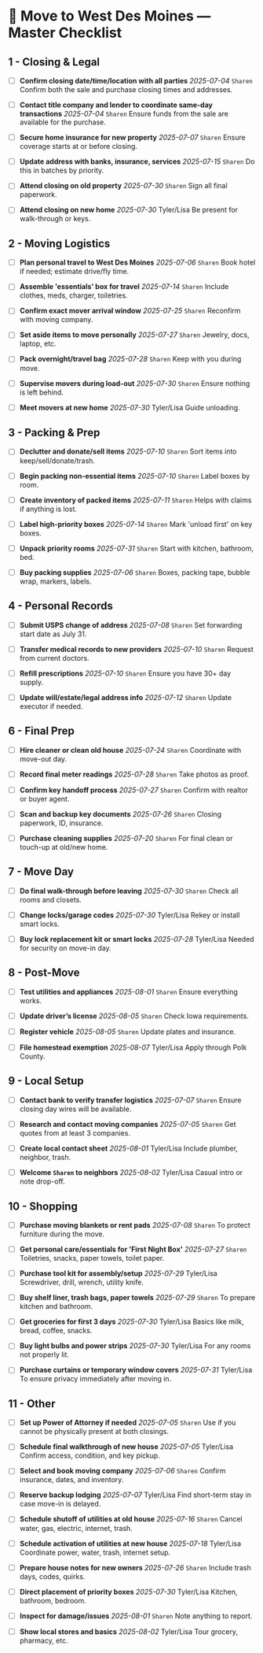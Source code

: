 # 🏡 Move to West Des Moines — Master Checklist

## 1 - Closing & Legal

- [ ] **Confirm closing date/time/location with all parties**
      _2025-07-04_ `Sharen`
      Confirm both the sale and purchase closing times and addresses.

- [ ] **Contact title company and lender to coordinate same-day transactions**
      _2025-07-04_ `Sharen`
      Ensure funds from the sale are available for the purchase.

- [ ] **Secure home insurance for new property**
      _2025-07-07_ `Sharen`
      Ensure coverage starts at or before closing.

- [ ] **Update address with banks, insurance, services**
      _2025-07-15_ `Sharen`
      Do this in batches by priority.

- [ ] **Attend closing on old property**
      _2025-07-30_ `Sharen`
      Sign all final paperwork.

- [ ] **Attend closing on new home**
      _2025-07-30_ Tyler/Lisa
      Be present for walk-through or keys.

## 2 - Moving Logistics

- [ ] **Plan personal travel to West Des Moines**
      _2025-07-06_ `Sharen`
      Book hotel if needed; estimate drive/fly time.

- [ ] **Assemble 'essentials' box for travel**
      _2025-07-14_ `Sharen`
      Include clothes, meds, charger, toiletries.

- [ ] **Confirm exact mover arrival window**
      _2025-07-25_ `Sharen`
      Reconfirm with moving company.

- [ ] **Set aside items to move personally**
      _2025-07-27_ `Sharen`
      Jewelry, docs, laptop, etc.

- [ ] **Pack overnight/travel bag**
      _2025-07-28_ `Sharen`
      Keep with you during move.

- [ ] **Supervise movers during load-out**
      _2025-07-30_ `Sharen`
      Ensure nothing is left behind.

- [ ] **Meet movers at new home**
      _2025-07-30_ Tyler/Lisa
      Guide unloading.

## 3 - Packing & Prep

- [ ] **Declutter and donate/sell items**
      _2025-07-10_ `Sharen`
      Sort items into keep/sell/donate/trash.

- [ ] **Begin packing non-essential items**
      _2025-07-10_ `Sharen`
      Label boxes by room.

- [ ] **Create inventory of packed items**
      _2025-07-11_ `Sharen`
      Helps with claims if anything is lost.

- [ ] **Label high-priority boxes**
      _2025-07-14_ `Sharen`
      Mark 'unload first' on key boxes.

- [ ] **Unpack priority rooms**
      _2025-07-31_ `Sharen`
      Start with kitchen, bathroom, bed.

- [ ] **Buy packing supplies**
      _2025-07-06_ `Sharen`
      Boxes, packing tape, bubble wrap, markers, labels.

## 4 - Personal Records

- [ ] **Submit USPS change of address**
      _2025-07-08_ `Sharen`
      Set forwarding start date as July 31.

- [ ] **Transfer medical records to new providers**
      _2025-07-10_ `Sharen`
      Request from current doctors.

- [ ] **Refill prescriptions**
      _2025-07-10_ `Sharen`
      Ensure you have 30+ day supply.

- [ ] **Update will/estate/legal address info**
      _2025-07-12_ `Sharen`
      Update executor if needed.

## 6 - Final Prep

- [ ] **Hire cleaner or clean old house**
      _2025-07-24_ `Sharen`
      Coordinate with move-out day.

- [ ] **Record final meter readings**
      _2025-07-28_ `Sharen`
      Take photos as proof.

- [ ] **Confirm key handoff process**
      _2025-07-27_ `Sharen`
      Confirm with realtor or buyer agent.

- [ ] **Scan and backup key documents**
      _2025-07-26_ `Sharen`
      Closing paperwork, ID, insurance.

- [ ] **Purchase cleaning supplies**
      _2025-07-20_ `Sharen`
      For final clean or touch-up at old/new home.

## 7 - Move Day

- [ ] **Do final walk-through before leaving**
      _2025-07-30_ `Sharen`
      Check all rooms and closets.

- [ ] **Change locks/garage codes**
      _2025-07-30_ Tyler/Lisa
      Rekey or install smart locks.

- [ ] **Buy lock replacement kit or smart locks**
      _2025-07-28_ Tyler/Lisa
      Needed for security on move-in day.

## 8 - Post-Move

- [ ] **Test utilities and appliances**
      _2025-08-01_ `Sharen`
      Ensure everything works.

- [ ] **Update driver’s license**
      _2025-08-05_ `Sharen`
      Check Iowa requirements.

- [ ] **Register vehicle**
      _2025-08-05_ `Sharen`
      Update plates and insurance.

- [ ] **File homestead exemption**
      _2025-08-07_ Tyler/Lisa
      Apply through Polk County.

## 9 - Local Setup

- [ ] **Contact bank to verify transfer logistics**
      _2025-07-07_ `Sharen`
      Ensure closing day wires will be available.

- [ ] **Research and contact moving companies**
      _2025-07-05_ `Sharen`
      Get quotes from at least 3 companies.

- [ ] **Create local contact sheet**
      _2025-08-01_ Tyler/Lisa
      Include plumber, neighbor, trash.

- [ ] **Welcome `Sharen` to neighbors**
      _2025-08-02_ Tyler/Lisa
      Casual intro or note drop-off.

## 10 - Shopping

- [ ] **Purchase moving blankets or rent pads**
      _2025-07-08_ `Sharen`
      To protect furniture during the move.

- [ ] **Get personal care/essentials for 'First Night Box'**
      _2025-07-27_ `Sharen`
      Toiletries, snacks, paper towels, toilet paper.

- [ ] **Purchase tool kit for assembly/setup**
      _2025-07-29_ Tyler/Lisa
      Screwdriver, drill, wrench, utility knife.

- [ ] **Buy shelf liner, trash bags, paper towels**
      _2025-07-29_ `Sharen`
      To prepare kitchen and bathroom.

- [ ] **Get groceries for first 3 days**
      _2025-07-30_ Tyler/Lisa
      Basics like milk, bread, coffee, snacks.

- [ ] **Buy light bulbs and power strips**
      _2025-07-30_ Tyler/Lisa
      For any rooms not properly lit.

- [ ] **Purchase curtains or temporary window covers**
      _2025-07-31_ Tyler/Lisa
      To ensure privacy immediately after moving in.

## 11 - Other

- [ ] **Set up Power of Attorney if needed**
      _2025-07-05_ `Sharen`
      Use if you cannot be physically present at both closings.

- [ ] **Schedule final walkthrough of new house**
      _2025-07-05_ Tyler/Lisa
      Confirm access, condition, and key pickup.

- [ ] **Select and book moving company**
      _2025-07-06_ `Sharen`
      Confirm insurance, dates, and inventory.

- [ ] **Reserve backup lodging**
      _2025-07-07_ Tyler/Lisa
      Find short-term stay in case move-in is delayed.

- [ ] **Schedule shutoff of utilities at old house**
      _2025-07-16_ `Sharen`
      Cancel water, gas, electric, internet, trash.

- [ ] **Schedule activation of utilities at new house**
      _2025-07-18_ Tyler/Lisa
      Coordinate power, water, trash, internet setup.

- [ ] **Prepare house notes for new owners**
      _2025-07-26_ `Sharen`
      Include trash days, codes, quirks.

- [ ] **Direct placement of priority boxes**
      _2025-07-30_ Tyler/Lisa
      Kitchen, bathroom, bedroom.

- [ ] **Inspect for damage/issues**
      _2025-08-01_ `Sharen`
      Note anything to report.

- [ ] **Show local stores and basics**
      _2025-08-02_ Tyler/Lisa
      Tour grocery, pharmacy, etc.
